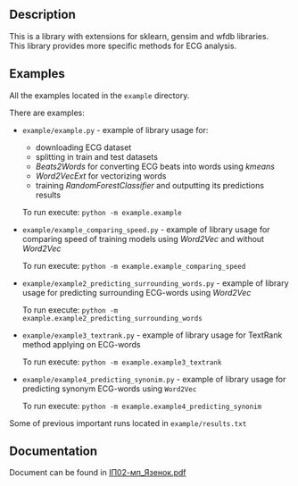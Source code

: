 ## Description

This is a library with extensions for sklearn, gensim and wfdb libraries.  
This library provides more specific methods for ECG analysis.

## Examples

All the examples located in the `example` directory.

There are examples:

* `example/example.py` - example of library usage for:
  * downloading ECG dataset
  * splitting in train and test datasets
  * _Beats2Words_ for converting ECG beats into words using _kmeans_
  * _Word2VecExt_ for vectorizing words
  * training _RandomForestClassifier_ and outputting its predictions results
  
  To run execute: `python -m example.example`
* `example/example_comparing_speed.py` - example of library usage for comparing speed of training models
  using _Word2Vec_ and without _Word2Vec_

  To run execute: `python -m example.example_comparing_speed`
* `example/example2_predicting_surrounding_words.py` - example of library usage for predicting surrounding ECG-words
  using _Word2Vec_

  To run execute: `python -m example.example2_predicting_surrounding_words`
* `example/example3_textrank.py` - example of library usage for TextRank method applying on ECG-words

  To run execute: `python -m example.example3_textrank`
* `example/example4_predicting_synonim.py` - example of library usage for predicting synonym ECG-words using `Word2Vec`

  To run execute: `python -m example.example4_predicting_synonim`

Some of previous important runs located in `example/results.txt`

## Documentation
Document can be found in [ІП02-мп_Язенок.pdf](docs/ІП02-мп_Язенок.pdf)
